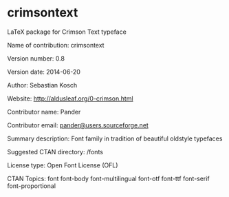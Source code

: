 crimsontext
===========

LaTeX package for Crimson Text typeface

Name of contribution: crimsontext

Version number: 0.8

Version date: 2014-06-20

Author: Sebastian Kosch

Website: http://aldusleaf.org/0-crimson.html

Contributor name: Pander

Contributor email: pander@users.sourceforge.net

Summary description: Font family in tradition of beautiful oldstyle typefaces

Suggested CTAN directory: /fonts

License type: Open Font License (OFL)

CTAN Topics: font font-body font-multilingual font-otf font-ttf font-serif font-proportional
